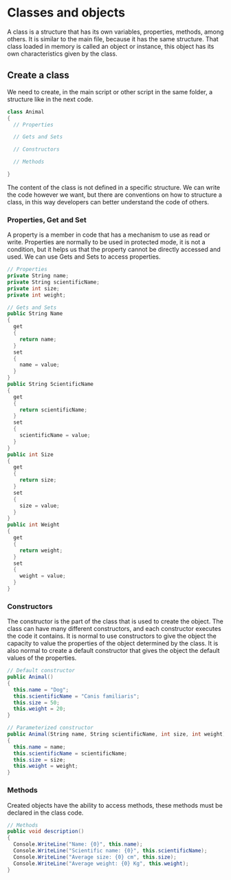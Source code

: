 # Classes and objects

A class is a structure that has its own variables, properties, methods, among others. It is similar to the main file, because it has the same structure. That class loaded in memory is called an object or instance, this object has its own characteristics given by the class.

## Create a class

We need to create, in the main script or other script in the same folder, a structure like in the next code.

```c#
class Animal
{
  // Properties

  // Gets and Sets

  // Constructors

  // Methods

}
```

The content of the class is not defined in a specific structure. We can write the code however we want, but there are conventions on how to structure a class, in this way developers can better understand the code of others.

### Properties, Get and Set

A property is a member in code that has a mechanism to use as read or write. Properties are normally to be used in protected mode, it is not a condition, but it helps us that the property cannot be directly accessed and used. We can use Gets and Sets to access properties.

```c#
// Properties
private String name;
private String scientificName;
private int size;
private int weight;

// Gets and Sets
public String Name
{
  get
  {
    return name;
  }
  set
  {
    name = value;
  }
}
public String ScientificName
{
  get
  {
    return scientificName;
  }
  set
  {
    scientificName = value;
  }
}
public int Size
{
  get
  {
    return size;
  }
  set
  {
    size = value;
  }
}
public int Weight
{
  get
  {
    return weight;
  }
  set
  {
    weight = value;
  }
}
```

### Constructors
The constructor is the part of the class that is used to create the object. The class can have many different constructors, and each constructor executes the code it contains. It is normal to use constructors to give the object the capacity to value the properties of the object determined by the class. It is also normal to create a default constructor that gives the object the default values of the properties.

```c#
// Default constructor
public Animal()
{
  this.name = "Dog";
  this.scientificName = "Canis familiaris";
  this.size = 50;
  this.weight = 20;
}

// Parameterized constructor
public Animal(String name, String scientificName, int size, int weight)
{
  this.name = name;
  this.scientificName = scientificName;
  this.size = size;
  this.weight = weight;
}
```

### Methods
Created objects have the ability to access methods, these methods must be declared in the class code.

```c#
// Methods
public void description()
{
  Console.WriteLine("Name: {0}", this.name);
  Console.WriteLine("Scientific name: {0}", this.scientificName);
  Console.WriteLine("Average size: {0} cm", this.size);
  Console.WriteLine("Average weight: {0} Kg", this.weight);
}
```
